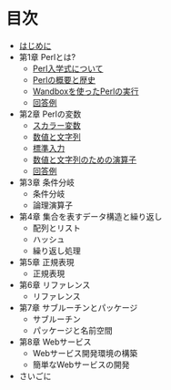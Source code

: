 # 目次

- [はじめに](docs/introduction.md)
- 第1章 Perlとは?
    - [Perl入学式について](docs/chapter1/perl-entrance.md)
    - [Perlの概要と歴史](docs/chapter1/overview.md)
    - [Wandboxを使ったPerlの実行](docs/chapter1/wandbox.md)
    - [回答例](docs/chapter1/sample.md)
- 第2章 Perlの変数
    - [スカラー変数](docs/chapter2/scalar.md)
    - [数値と文字列](docs/chapter2/numeric_and_string.md)
    - [標準入力](docs/chapter2/stdin.md)
    - [数値と文字列のための演算子](docs/chapter2/operator_for_numeric_and_string.md)
    - [回答例](docs/chapter2/sample.md)
- 第3章 条件分岐
    - 条件分岐
    - 論理演算子
- 第4章 集合を表すデータ構造と繰り返し
    - 配列とリスト
    - ハッシュ
    - 繰り返し処理
- 第5章 正規表現
    - 正規表現
- 第6章 リファレンス
    - リファレンス
- 第7章 サブルーチンとパッケージ
    - サブルーチン
    - パッケージと名前空間
- 第8章 Webサービス
    - Webサービス開発環境の構築
    - 簡単なWebサービスの開発
- さいごに
